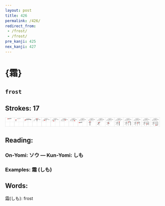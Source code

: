 ```yaml
---
layout: post
title: 426
permalink: /426/
redirect_from:
 - /frost/
 - /frost/
pre_kanji: 425
nex_kanji: 427
---
```


# {霜}

## `frost`

## Strokes: 17

<div class="stroke"><img src="../images/E99C9C.png" /></div>

## Reading:

### On-Yomi: ソウ &mdash; Kun-Yomi: しも

### Examples: 霜 (しも)

## Words:

霜(しも): frost
